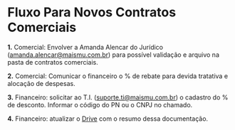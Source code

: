 # Fluxo Para Novos Contratos Comerciais


**1.** Comercial: Envolver a Amanda Alencar do Jurídico (amanda.alencar@maismu.com.br) para possível validação e arquivo na pasta de contratos comerciais.

**2.** Comercial: Comunicar o financeiro o % de rebate para devida tratativa e alocação de despesas. 

**3.** Financeiro: solicitar ao T.I. (suporte.ti@maismu.com.br) o cadastro do % de desconto. Informar o código do PN ou o CNPJ no chamado.

**4.** Financeiro: atualizar o [Drive](https://docs.google.com/spreadsheets/d/1IZlsmBa2IpnXb-48YgF0b_KZg0k-BVNG82GK4tApYUY/edit?gid=2090168043#gid=2090168043) com o resumo dessa documentação.